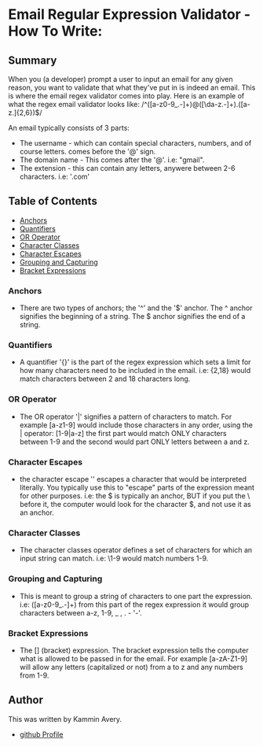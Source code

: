 # Email Regular Expression Validator - How To Write: 

## Summary

When you (a developer) prompt a user to input an email for any given reason, you want to validate that what they've put in is indeed an email. This is where the email regex validator comes into play. Here is an example of what the regex email validator looks like: /^([a-z0-9_\.-]+)@([\da-z\.-]+)\.([a-z\.]{2,6})$/

An email typically consists of 3 parts: 

- The username - which can contain special characters, numbers, and of course letters. comes before the '@' sign.
- The domain name - This comes after the '@'. i.e: "gmail".
- The extension - this can contain any letters, anywere between 2-6 characters. i.e: '.com'

## Table of Contents

- [Anchors](#anchors)
- [Quantifiers](#quantifiers)
- [OR Operator](#or-operator)
- [Character Classes](#character-classes)
- [Character Escapes](#character-escapes)
- [Grouping and Capturing](#grouping-and-capturing)
- [Bracket Expressions](#bracket-expressions)

### Anchors
 - There are two types of anchors; the '^' and the '$' anchor. The ^ anchor signifies the beginning of a string. The $ anchor signifies the end of a string. 
 
### Quantifiers
- A quantifier '{}' is the part of the regex expression which sets a limit for how many characters need to be included in the email. i.e: {2,18} would match characters between 2 and 18 characters long.

### OR Operator
- The OR operator '|' signifies a pattern of characters to match. For example [a-z1-9] would include those characters in any order, using the | operator: [1-9|a-z] the first part would match ONLY characters between 1-9 and the second would part ONLY letters between a and z. 

### Character Escapes
- the character escape '\' escapes a character that would be interpreted literally. You typically use this to "escape" parts of the expression meant for other purposes. i.e: the $ is typically an anchor, BUT if you put the \ before it, the computer would look for the character $, and not use it as an anchor.

### Character Classes
- The character classes operator defines a set of characters for which an input string can match. i.e: \1-9 would match numbers 1-9.

### Grouping and Capturing
- This is meant to group a string of characters to one part the expression. i.e: ([a-z0-9_\.-]+) from this part of the regex expression it would group characters between a-z, 1-9, _ , . - '-'. 

### Bracket Expressions
 - The [] (bracket) expression. The bracket expression tells the computer what is allowed to be passed in for the email. For example [a-zA-Z1-9] will allow any letters (capitalized or not) from a to z and any numbers from 1-9.

## Author

This was written by Kammin Avery.
- [github Profile](https://github.com/Kammina1)
